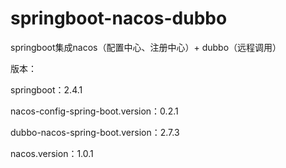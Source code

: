 # springboot-nacos-dubbo
springboot集成nacos（配置中心、注册中心）+ dubbo（远程调用）


版本：

springboot：2.4.1

nacos-config-spring-boot.version：0.2.1

dubbo-nacos-spring-boot.version：2.7.3

nacos.version：1.0.1


